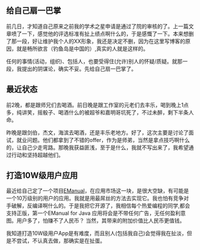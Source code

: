 给自己扇一巴掌
---
  前几日，才知道自己原来之前我的学术之星申请是通过了院的审核的了。上一篇文章喷了一下，感觉他的评选标准有扯上绩点啊什么的，于是感慨了一下。本来想删了那一段，好让维护我个人的XX形象，我还是决定不删，因为在这里写博客的原因，就是畅所欲言（钓鱼岛是中国的）,真实的人就是这样的。

  任何的事情(活动，组织)、包括人，也要受得住(允许)别人的怀疑/质疑。就那一段，我提出的阴谋论，确实不妥。先给自己扇一巴掌了。

最近状态
---
  前2晚，都是跟师兄们去喝酒。前日晚是跟工作室的元老们去丰乐，喝到晚上1点多，纯讲笑，摇骰子、喝酒什么的被超爷和嘉明哥坑死了，不过未醉，剩下半条人命。
  
  昨晚是跟剑伯，杰文，海滨去喝酒，还是丰乐老地方。好了，这次主要是讨论了面试，就业问题。他们都拿到了不错的offer，作为是师弟，当然是拿点技巧啊什么的，让自己少走弯路。那晚我获益匪浅，至于是什么，我就不写出来了，我希望通过行动和坚持超越他们。

打造10W级用户应用
---
  最近给自己定了一个项目[EManual](https://github.com/EManual)，在应用市场这一块，是很大空缺，有可能是一个10万级别的用户的应用。我就是用最屌丝的方法去实现它。我也怕有竞争对手破解，反编译啊什么的。于是我把它开源了，我相信每个热爱编程的同学,都会支持正版，第一个EManual for Java 应用将会是不带任何广告，无任何盈利意图。用户多了，怕赚不了人民币？ 当然，其带来的附加价值比人民币更值钱。
  
  我知道打造10W级用户App是有难度，而且别人(包括我自己)会觉得我在扯淡，但是不尝试，不认真去做，那确实是在扯蛋。

